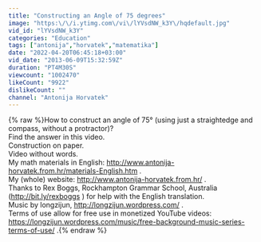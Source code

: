 ```yaml
---
title: "Constructing an Angle of 75 degrees"
image: "https:\/\/i.ytimg.com\/vi\/lYVsdNW_k3Y\/hqdefault.jpg"
vid_id: "lYVsdNW_k3Y"
categories: "Education"
tags: ["antonija","horvatek","matematika"]
date: "2022-04-20T06:45:18+03:00"
vid_date: "2013-06-09T15:32:59Z"
duration: "PT4M30S"
viewcount: "1002470"
likeCount: "9922"
dislikeCount: ""
channel: "Antonija Horvatek"
---
```

{% raw %}How to construct an angle of 75° (using just a straightedge and compass, without a protractor)?<br />Find the answer in this video.<br />Construction on paper.<br />Video without words.<br />My math materials in English: <a rel="nofollow" target="blank" href="http://www.antonija-horvatek.from.hr/materials-English.htm">http://www.antonija-horvatek.from.hr/materials-English.htm</a> .<br />My (whole) website: <a rel="nofollow" target="blank" href="http://www.antonija-horvatek.from.hr/">http://www.antonija-horvatek.from.hr/</a> . <br />Thanks to Rex Boggs, Rockhampton Grammar School, Australia (<a rel="nofollow" target="blank" href="http://bit.ly/rexboggs">http://bit.ly/rexboggs</a> ) for help with the English translation. <br />Music by longzijun, <a rel="nofollow" target="blank" href="http://longzijun.wordpress.com/">http://longzijun.wordpress.com/</a> . <br />Terms of use allow for free use in monetized YouTube videos: <a rel="nofollow" target="blank" href="https://longzijun.wordpress.com/music/free-background-music-series-terms-of-use/">https://longzijun.wordpress.com/music/free-background-music-series-terms-of-use/</a> .{% endraw %}

